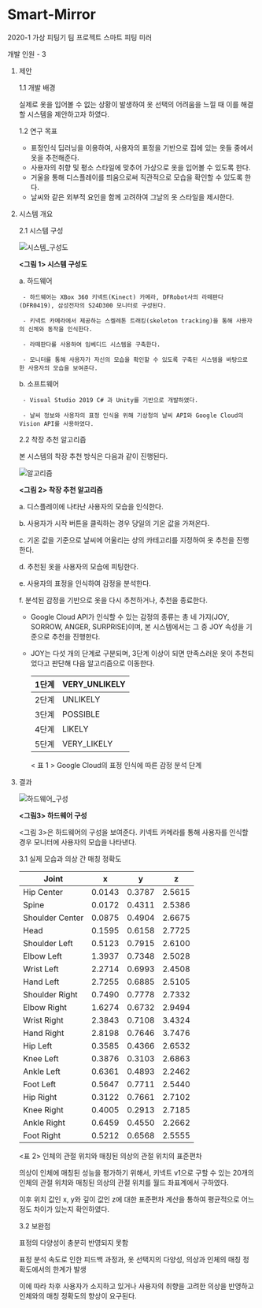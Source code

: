 # Smart-Mirror
2020-1 가상 피팅기 팀 프로젝트
스마트 피팅 미러

개발 인원 - 3

1. 제안
    
    1.1 개발 배경
    
    실제로 옷을 입어볼 수 없는 상황이 발생하여 옷 선택의 어려움을 느낄 때 이를 해결할 시스템을 제안하고자 하였다.
    
    1.2 연구 목표
    
    - 표정인식 딥러닝을 이용하여, 사용자의 표정을 기반으로 집에 있는 옷들 중에서 옷을 추천해준다.
    - 사용자의  취향 및 평소 스타일에 맞추어 가상으로 옷을 입어볼 수 있도록 한다.
    - 거울을 통해 디스플레이를 띄움으로써 직관적으로 모습을 확인할 수 있도록 한다.
    - 날씨와 같은 외부적 요인을 함께 고려하여 그날의 옷 스타일을 제시한다.

2. 시스템 개요
    
    2.1 시스템 구성
    
    ![시스템_구성도](https://user-images.githubusercontent.com/67581448/234192537-1c1f9697-acf6-409e-a7b3-deaef99e9f72.png)
    
     **<그림 1> 시스템 구성도**
    
    a. 하드웨어
    
        - 하드웨어는 XBox 360 키넥트(Kinect) 카메라, DFRobot사의 라떼판다(DFR0419), 삼성전자의 S24D300 모니터로 구성된다.

        - 키넥트 카메라에서 제공하는 스켈레톤 트래킹(skeleton tracking)을 통해 사용자의 신체와 동작을 인식한다. 

        - 라떼판다를 사용하여 임베디드 시스템을 구축한다.

        - 모니터를 통해 사용자가 자신의 모습을 확인할 수 있도록 구축된 시스템을 바탕으로 한 사용자의 모습을 보여준다.
        
    b. 소프트웨어
    
        - Visual Studio 2019 C# 과 Unity를 기반으로 개발하였다.

        - 날씨 정보와 사용자의 표정 인식을 위해 기상청의 날씨 API와 Google Cloud의 Vision API를 사용하였다.
    
    2.2 착장 추천 알고리즘
    
    본 시스템의 착장 추천 방식은 다음과 같이 진행된다.
    
    ![알고리즘](https://user-images.githubusercontent.com/67581448/234192650-ee6fadb9-2206-4305-909c-279dbff6dc9d.png)
    
    **<그림 2> 착장 추천 알고리즘**
    
    a. 디스플레이에 나타난 사용자의 모습을 인식한다.
    
    b. 사용자가 시작 버튼을 클릭하는 경우 당일의 기온 값을 가져온다.
    
    c. 기온 값을 기준으로 날씨에 어울리는 상의 카테고리를 지정하여 옷 추천을 진행한다.
    
    d. 추천된 옷을 사용자의 모습에 피팅한다.
    
    e. 사용자의 표정을 인식하여 감정을 분석한다.
    
    f. 분석된 감정을 기반으로 옷을 다시 추천하거나, 추천을 종료한다.
    
     - Google Cloud API가 인식할 수 있는 감정의 종류는 총 네 가지(JOY, SORROW, ANGER, SURPRISE)이며, 본 시스템에서는 그 중 JOY 속성을 기준으로 추천을 진행한다.

     - JOY는 다섯 개의 단계로 구분되며, 3단계 이상이 되면 만족스러운 옷이 추천되었다고 판단해 다음 알고리즘으로 이동한다. <br/>
        
        
        | 1단계 | VERY_UNLIKELY |
        | --- | --- |
        | 2단계 | UNLIKELY |
        | 3단계 | POSSIBLE |
        | 4단계 | LIKELY |
        | 5단계 | VERY_LIKELY |
        
        < 표 1 > Google Cloud의 표정 인식에 따른 감정 분석 단계
        

 3. 결과

    ![하드웨어_구성](https://user-images.githubusercontent.com/67581448/234192660-a176b574-b7a7-4aef-8560-e13bff280c28.png)

    **<그림3> 하드웨어 구성**

    <그림 3>은 하드웨어의 구성을 보여준다. 키넥트 카메라를 통해 사용자를 인식할 경우 모니터에 사용자의 모습을 나타낸다.
    
    3.1 실제 모습과 의상 간 매칭 정확도

    | Joint | x | y | z |
    | --- | --- | --- | --- |
    | Hip Center | 0.0143 | 0.3787 | 2.5615 |
    | Spine | 0.0172 | 0.4311 | 2.5386 |
    | Shoulder Center | 0.0875 | 0.4904 | 2.6675 |
    | Head | 0.1595 | 0.6158 | 2.7725 |
    | Shoulder Left | 0.5123 | 0.7915 | 2.6100 |
    | Elbow Left | 1.3937 | 0.7348 | 2.5028 |
    | Wrist Left | 2.2714 | 0.6993 | 2.4508 |
    | Hand Left | 2.7255 | 0.6885 | 2.5105 |
    | Shoulder Right | 0.7490 | 0.7778 | 2.7332 |
    | Elbow Right | 1.6274 | 0.6732 | 2.9494 |
    | Wrist Right | 2.3843 | 0.7108 | 3.4324 |
    | Hand Right | 2.8198 | 0.7646 | 3.7476 |
    | Hip Left | 0.3585 | 0.4366 | 2.6532 |
    | Knee Left | 0.3876 | 0.3103 | 2.6863 |
    | Ankle Left | 0.6361 | 0.4893 | 2.2462 |
    | Foot Left | 0.5647 | 0.7711 | 2.5440 |
    | Hip Right | 0.3122 | 0.7661 | 2.7102 |
    | Knee Right | 0.4005 | 0.2913 | 2.7185 |
    | Ankle Right | 0.6459 | 0.4550 | 2.2662 |
    | Foot Right | 0.5212 | 0.6568 | 2.5555 |

    <표 2> 인체의 관절 위치와 매칭된 의상의 관절 위치의 표준편차
        
     의상이 인체에 매칭된 성능을 평가하기 위해서, 키넥트 v1으로 구할 수 있는 20개의 인체의 관절 위치와 매칭된 의상의 관절 위치를 월드 좌표계에서 구하였다.
     
     이후 위치 값인 x, y와 깊이 값인 z에 대한 표준편차 계산을 통하여 평균적으로 어느정도 차이가 있는지 확인하였다.
     
     
     3.2 보완점
     
     표정의 다양성이 충분히 반영되지 못함
     
     표정 분석 속도로 인한 피드백 과정과, 옷 선택지의 다양성, 의상과 인체의 매칭 정확도에서의 한계가 발생
     
     이에 따라 차후 사용자가 소지하고 있거나 사용자의 취향을 고려한 의상을 반영하고 인체와의 매칭 정확도의 향상이 요구된다.
